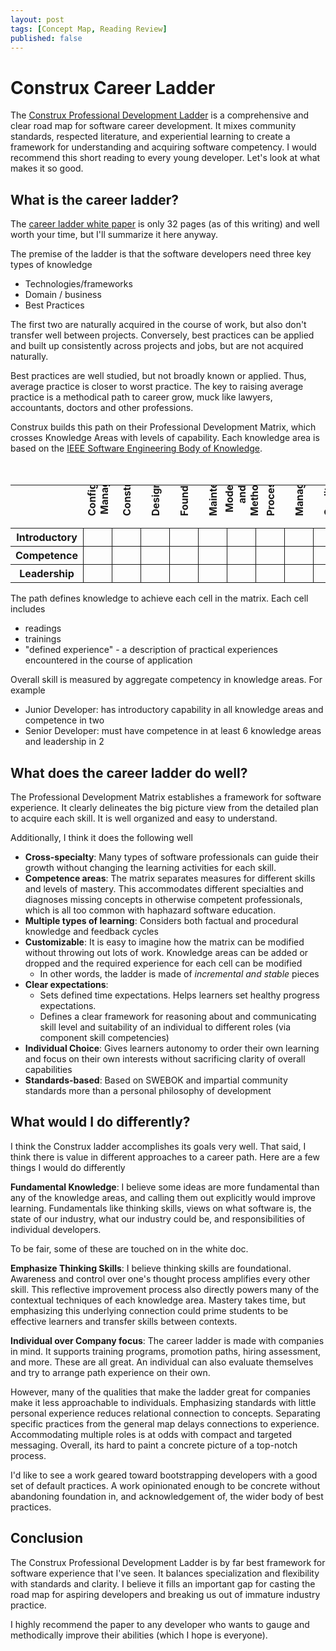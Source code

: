 ```yaml
---
layout: post
tags: [Concept Map, Reading Review]
published: false
---
```


# Construx Career Ladder

The [Construx Professional Development Ladder](https://www.construx.com/professional-development-ladder/) is a comprehensive and clear road map for software career development. It mixes community standards, respected literature, and experiential learning to create a framework for understanding and acquiring software competency. I would recommend this short reading to every young developer. Let's look at what makes it so good.


## What is the career ladder?

The [career ladder white paper](https://www.construx.com/professional-development-ladder/) is only 32 pages (as of this writing) and well worth your time, but I'll summarize it here anyway.

The premise of the ladder is that the software developers need three key types of knowledge 
- Technologies/frameworks
- Domain / business
- Best Practices

The first two are naturally acquired in the course of work, but also don't transfer well between projects. Conversely, best practices can be applied and built up consistently across projects and jobs, but are not acquired naturally.

Best practices are well studied, but not broadly known or applied. Thus, average practice is closer to worst practice. The key to raising average practice is a methodical path to career grow, muck like lawyers, accountants, doctors and other professions.

Construx builds this path on their Professional Development Matrix, which crosses Knowledge Areas with levels of capability. Each knowledge area is based on the [IEEE Software Engineering Body of Knowledge](https://www.sebokwiki.org/wiki/An_Overview_of_the_SWEBOK_Guide#Software_Requirements).

<style>
.skill-matrix {
  margin-top: 50px;
}
.skill-matrix .ka-row th span{
  transform: rotate(-90deg);
  position: relative;
  display: flex;
  max-width: 30px;
  /* height: 100px; */
}
.skill-matrix .ka-row th {
  max-width: 30px;
  box-sizing:
}
.skill-matrix td{
  border: 1px solid;
}
</style>
<table class="skill-matrix">
<tr class="ka-row">
  <th></th>
  <th><span>Configuration Management</span></th>
  <th><span>Construction</span></th>
  <th><span>Design</span></th>
  <th><span>Foundations</span></th>
  <th><span>Maintenance</span></th>
  <th><span>Models and Methods</span></th>
  <th><span>Process</span></th>
  <th><span>Management</span></th>
  <th><span>Quality</span></th>
  <th><span>Requirements</span></th>
  <th><span>Testing</span></th>
</tr>
<tr>
  <th>Introductory</th>
  <td></td>
  <td></td>
  <td></td>
  <td></td>
  <td></td>
  <td></td>
  <td></td>
  <td></td>
  <td></td>
  <td></td>
  <td></td>
</tr>
<tr>
  <th>Competence</th>
  <td></td>
  <td></td>
  <td></td>
  <td></td>
  <td></td>
  <td></td>
  <td></td>
  <td></td>
  <td></td>
  <td></td>
  <td></td>
</tr>
<tr>
  <th>Leadership</th>
  <td></td>
  <td></td>
  <td></td>
  <td></td>
  <td></td>
  <td></td>
  <td></td>
  <td></td>
  <td></td>
  <td></td>
  <td></td>
</tr>
</table>


The path defines knowledge to achieve each cell in the matrix. Each cell includes
- readings
- trainings
- "defined experience" - a description of practical experiences encountered in the course of application

Overall skill is measured by aggregate competency in knowledge areas. For example
- Junior Developer: has introductory capability in all knowledge areas and competence in two
- Senior Developer: must have competence in at least 6 knowledge areas and leadership in 2


## What does the career ladder do well?

The Professional Development Matrix establishes a framework for software experience. It clearly delineates the big picture view from the detailed plan to acquire each skill. It is well organized and easy to understand. 

Additionally, I think it does the following well

- **Cross-specialty**: Many types of software professionals can guide their growth without changing the learning activities for each skill.
- **Competence areas**: The matrix separates measures for different skills and levels of mastery. This accommodates different specialties and diagnoses missing concepts in otherwise competent professionals, which is all too common with haphazard software education.
- **Multiple types of learning**: Considers both factual and procedural knowledge and feedback cycles
- **Customizable**: It is easy to imagine how the matrix can be modified without throwing out lots of work. Knowledge areas can be added or dropped and the required experience for each cell can be modified
  - In other words, the ladder is made of *incremental and stable* pieces
- **Clear expectations**:
  - Sets defined time expectations. Helps learners set healthy progress expectations.
  - Defines a clear framework for reasoning about and communicating skill level and suitability of an individual to different roles (via component skill competencies)
- **Individual Choice**: Gives learners autonomy to order their own learning and focus on their own interests without sacrificing clarity of overall capabilities
- **Standards-based**: Based on SWEBOK and impartial community standards more than a personal philosophy of development


## What would I do differently?

I think the Construx ladder accomplishes its goals very well. That said, I think there is value in different approaches to a career path. Here are a few things I would do differently

**Fundamental Knowledge**: I believe some ideas are more fundamental than any of the knowledge areas, and calling them out explicitly would improve learning. Fundamentals like thinking skills, views on what software is, the state of our industry, what our industry could be, and responsibilities of individual developers.

To be fair, some of these are touched on in the white doc.

**Emphasize Thinking Skills**: I believe thinking skills are foundational. Awareness and control over one's thought process amplifies every other skill. This reflective improvement process also directly powers many of the contextual techniques of each knowledge area. Mastery takes time, but emphasizing this underlying connection could prime students to be effective learners and transfer skills between contexts.

**Individual over Company focus**: The career ladder is made with companies in mind. It supports training programs, promotion paths, hiring assessment, and more. These are all great. An individual can also evaluate themselves and try to arrange path experience on their own.

However, many of the qualities that make the ladder great for companies make it less approachable to individuals. Emphasizing standards with little personal experience reduces relational connection to concepts. Separating specific practices from the general map delays connections to experience. Accommodating multiple roles is at odds with compact and targeted messaging. Overall, its hard to paint a concrete picture of a top-notch process.

I'd like to see a work geared toward bootstrapping developers with a good set of default practices. A work opinionated enough to be concrete without abandoning foundation in, and acknowledgement of, the wider body of best practices.


## Conclusion

The Construx Professional Development Ladder is by far best framework for software experience that I've seen. It balances specialization and flexibility with standards and clarity. I believe it fills an important gap for casting the road map for aspiring developers and breaking us out of immature industry practice.

I highly recommend the paper to any developer who wants to gauge and methodically improve their abilities (which I hope is everyone).
 



